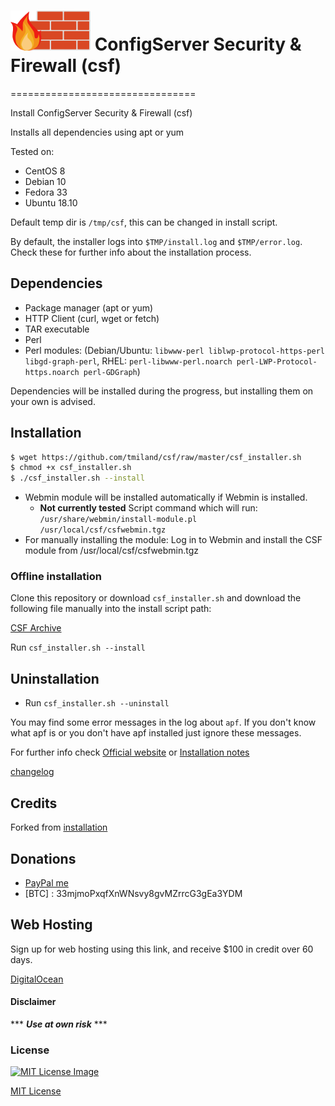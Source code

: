 # [<img src="https://github.com/tmiland/csf/raw/master/img/csf_firewall.png?sanitize=true" height="64" width="128">](https://github.com/tmiland/csf/raw/master/img/csf_firewall.png?sanitize=true) ConfigServer Security & Firewall (csf)
================================

Install ConfigServer Security & Firewall (csf)

Installs all dependencies using apt or yum

Tested on:
* CentOS 8
* Debian 10
* Fedora 33
* Ubuntu 18.10

Default temp dir is ```/tmp/csf```, this can be changed in install script.

By default, the installer logs into ```$TMP/install.log``` and ```$TMP/error.log```. Check these for further info about the installation process.

## Dependencies
* Package manager (apt or yum)
* HTTP Client (curl, wget or fetch)
* TAR executable
* Perl
* Perl modules: (Debian/Ubuntu: ```libwww-perl liblwp-protocol-https-perl libgd-graph-perl```, RHEL: ```perl-libwww-perl.noarch perl-LWP-Protocol-https.noarch perl-GDGraph```)

Dependencies will be installed during the progress, but installing them on your own is advised.

## Installation

```bash
$ wget https://github.com/tmiland/csf/raw/master/csf_installer.sh
$ chmod +x csf_installer.sh
$ ./csf_installer.sh --install
```

* Webmin module will be installed automatically if Webmin is installed.
  * **Not currently tested**
  Script command which will run: ```/usr/share/webmin/install-module.pl /usr/local/csf/csfwebmin.tgz```
* For manually installing the module: Log in to Webmin and install the CSF module from /usr/local/csf/csfwebmin.tgz

### Offline installation

Clone this repository or download ```csf_installer.sh``` and download the following file manually into the install script path:

[CSF Archive](https://download.configserver.com/csf.tgz)

Run ```csf_installer.sh --install```

## Uninstallation

* Run ```csf_installer.sh --uninstall```

You may find some error messages in the log about ```apf```. If you don't know what apf is or you don't have apf installed just ignore these messages.

For further info check [Official website](http://configserver.com/cp/csf.html) or [Installation notes](https://download.configserver.com/csf/install.txt)

[changelog](https://download.configserver.com/csf/changelog.txt)

## Credits

Forked from [installation](https://github.com/installation/csf)

## Donations 
- [PayPal me](https://paypal.me/milanddata)
- [BTC] : 33mjmoPxqfXnWNsvy8gvMZrrcG3gEa3YDM

## Web Hosting

Sign up for web hosting using this link, and receive $100 in credit over 60 days.

[DigitalOcean](https://m.do.co/c/f1f2b475fca0)

#### Disclaimer 

*** ***Use at own risk*** ***

### License

[![MIT License Image](https://upload.wikimedia.org/wikipedia/commons/thumb/0/0c/MIT_logo.svg/220px-MIT_logo.svg.png)](https://github.com/tmiland/csf/blob/master/LICENSE)

[MIT License](https://github.com/tmiland/csf/blob/master/LICENSE)
